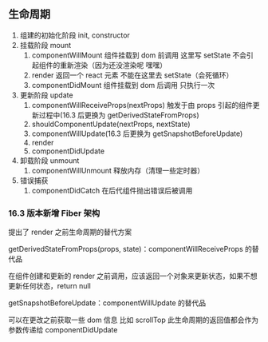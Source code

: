 ## 生命周期

1. 组建的初始化阶段 init, constructor
2. 挂载阶段 mount
   1. componentWillMount 组件挂载到 dom 前调用 这里写 setState 不会引起组件的重新渲染（因为还没渲染呢 嘿嘿）
   2. render 返回一个 react 元素 不能在这里去 setState（会死循环）
   3. componentDidMount 组件挂载到 dom 后调用 只执行一次
3. 更新阶段 update
   1. componentWillReceiveProps(nextProps) 触发于由 props 引起的组件更新过程中(16.3 后更换为 getDerivedStateFromProps)
   2. shouldComponentUpdate(nextProps, nextState)
   3. componentWillUpdate(16.3 后更换为 getSnapshotBeforeUpdate)
   4. render
   5. componentDidUpdate
4. 卸载阶段 unmount
   1. componentWillUnmount 释放内存（清理一些定时器）
5. 错误捕获
   1. componentDidCatch 在后代组件抛出错误后被调用

### 16.3 版本新增 Fiber 架构

提出了 render 之前生命周期的替代方案

getDerivedStateFromProps(props, state)：componentWillReceiveProps 的替代品

在组件创建和更新的 render 之前调用，应该返回一个对象来更新状态，如果不想更新任何状态，return null

getSnapshotBeforeUpdate：componentWillUpdate 的替代品

可以在更改之前获取一些 dom 信息 比如 scrollTop
此生命周期的返回值都会作为参数传递给 componentDidUpdate
